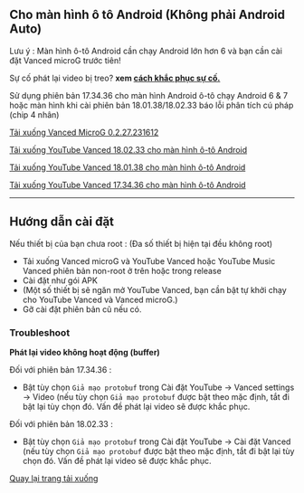 ## Cho màn hình ô tô Android (Không phải Android Auto) 

Lưu ý : Màn hình ô-tô Android cần chạy Android lớn hơn 6 và bạn cần cài đặt Vanced microG trước tiên!

Sự cố phát lại video bị treo? **xem [cách khắc phục sự cố.](https://github.com/cuynu/ytvanced/wiki/README_VI#troubleshoot)**

Sử dụng phiên bản 17.34.36 cho màn hình Android ô-tô chạy Android 6 & 7 hoặc màn hình khi cài phiên bản 18.01.38/18.02.33 báo lỗi phân tích cú pháp (chip 4 nhân) 

[Tải xuống Vanced MicroG 0.2.27.231612](https://github.com/cuynu/ytvanced/releases/download/18.01.38/Vanced.microG.0.2.27.231612.apk)

[Tải xuống YouTube Vanced 18.02.33 cho màn hình ô-tô Android](https://github.com/cuynu/ytvanced/releases/download/18.02.33/YouTube.Vanced.AndroidCarOled.v18.02.33.apk)

[Tải xuống YouTube Vanced 18.01.38 cho màn hình ô-tô Android](https://github.com/cuynu/ytvanced/releases/download/18.01.38/YouTube.Vanced.AndroidCarOled.v18.01.38.apk)

[Tải xuống YouTube Vanced 17.34.36 cho màn hình ô-tô Android](https://github.com/cuynu/ytvanced/releases/download/17.34.36/YouTube.Vanced.v17.34.36.AndroidCarOled.apk)

____________________________________________________

## Hướng dẫn cài đặt

Nếu thiết bị của bạn chưa root :
(Đa số thiết bị hiện tại đều không root)

- Tải xuống Vanced microG và YouTube Vanced hoặc YouTube Music Vanced phiên bản non-root ở trên hoặc trong release 
- Cài đặt như gói APK
- (Một số thiết bị sẽ ngăn mở YouTube Vanced, bạn cần bật tự khởi chạy cho YouTube Vanced và Vanced microG.)
- Gỡ cài đặt phiên bản cũ nếu có.

### Troubleshoot 

**Phát lại video không hoạt động (buffer)**

Đối với phiên bản 17.34.36 :

- Bật tùy chọn `Giả mạo protobuf` trong Cài đặt YouTube -> Vanced settings -> Video (nếu tùy chọn `Giả mạo protobuf` được bật theo mặc định, tắt đi bật lại tùy chọn đó. Vấn đề phát lại video sẽ được khắc phục.

Đối với phiên bản 18.02.33 : 

- Bật tùy chọn `Giả mạo protobuf` trong Cài đặt YouTube -> Cài đặt Vanced (nếu tùy chọn `Giả mạo protobuf` được bật theo mặc định, tắt đi bật lại tùy chọn đó. Vấn đề phát lại video sẽ được khắc phục.

[Quay lại trang tải xuống](https://github.com/cuynu/ytvanced/wiki/README_VI#cho-m%C3%A0n-h%C3%ACnh-%C3%B4-t%C3%B4-android-kh%C3%B4ng-ph%E1%BA%A3i-android-auto)